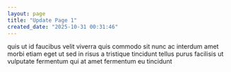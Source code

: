 ```yaml
---
layout: page
title: "Update Page 1"
created_date: "2025-10-31 00:31:46"
---
```


quis ut id faucibus velit viverra quis commodo sit nunc ac interdum amet morbi etiam eget ut sed in risus a tristique tincidunt tellus purus facilisis ut vulputate fermentum qui at amet fermentum eu tincidunt 
